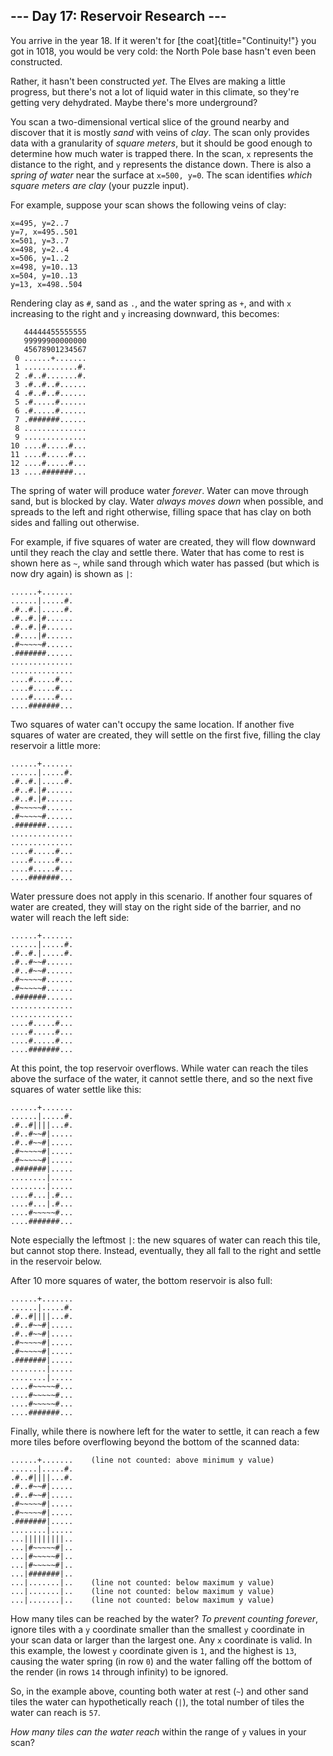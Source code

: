 ## \-\-- Day 17: Reservoir Research \-\--

You arrive in the year 18. If it weren\'t for [the
coat]{title="Continuity!"} you got in 1018, you would be very cold: the
North Pole base hasn\'t even been constructed.

Rather, it hasn\'t been constructed *yet*. The Elves are making a little
progress, but there\'s not a lot of liquid water in this climate, so
they\'re getting very dehydrated. Maybe there\'s more underground?

You scan a two-dimensional vertical slice of the ground nearby and
discover that it is mostly *sand* with veins of *clay*. The scan only
provides data with a granularity of *square meters*, but it should be
good enough to determine how much water is trapped there. In the scan,
`x` represents the distance to the right, and `y` represents the
distance down. There is also a *spring of water* near the surface at
`x=500, y=0`. The scan identifies *which square meters are clay* (your
puzzle input).

For example, suppose your scan shows the following veins of clay:

    x=495, y=2..7
    y=7, x=495..501
    x=501, y=3..7
    x=498, y=2..4
    x=506, y=1..2
    x=498, y=10..13
    x=504, y=10..13
    y=13, x=498..504

Rendering clay as `#`, sand as `.`, and the water spring as `+`, and
with `x` increasing to the right and `y` increasing downward, this
becomes:

       44444455555555
       99999900000000
       45678901234567
     0 ......+.......
     1 ............#.
     2 .#..#.......#.
     3 .#..#..#......
     4 .#..#..#......
     5 .#.....#......
     6 .#.....#......
     7 .#######......
     8 ..............
     9 ..............
    10 ....#.....#...
    11 ....#.....#...
    12 ....#.....#...
    13 ....#######...

The spring of water will produce water *forever*. Water can move through
sand, but is blocked by clay. Water *always moves down* when possible,
and spreads to the left and right otherwise, filling space that has clay
on both sides and falling out otherwise.

For example, if five squares of water are created, they will flow
downward until they reach the clay and settle there. Water that has come
to rest is shown here as `~`, while sand through which water has passed
(but which is now dry again) is shown as `|`:

    ......+.......
    ......|.....#.
    .#..#.|.....#.
    .#..#.|#......
    .#..#.|#......
    .#....|#......
    .#~~~~~#......
    .#######......
    ..............
    ..............
    ....#.....#...
    ....#.....#...
    ....#.....#...
    ....#######...

Two squares of water can\'t occupy the same location. If another five
squares of water are created, they will settle on the first five,
filling the clay reservoir a little more:

    ......+.......
    ......|.....#.
    .#..#.|.....#.
    .#..#.|#......
    .#..#.|#......
    .#~~~~~#......
    .#~~~~~#......
    .#######......
    ..............
    ..............
    ....#.....#...
    ....#.....#...
    ....#.....#...
    ....#######...

Water pressure does not apply in this scenario. If another four squares
of water are created, they will stay on the right side of the barrier,
and no water will reach the left side:

    ......+.......
    ......|.....#.
    .#..#.|.....#.
    .#..#~~#......
    .#..#~~#......
    .#~~~~~#......
    .#~~~~~#......
    .#######......
    ..............
    ..............
    ....#.....#...
    ....#.....#...
    ....#.....#...
    ....#######...

At this point, the top reservoir overflows. While water can reach the
tiles above the surface of the water, it cannot settle there, and so the
next five squares of water settle like this:

    ......+.......
    ......|.....#.
    .#..#||||...#.
    .#..#~~#|.....
    .#..#~~#|.....
    .#~~~~~#|.....
    .#~~~~~#|.....
    .#######|.....
    ........|.....
    ........|.....
    ....#...|.#...
    ....#...|.#...
    ....#~~~~~#...
    ....#######...

Note especially the leftmost `|`: the new squares of water can reach
this tile, but cannot stop there. Instead, eventually, they all fall to
the right and settle in the reservoir below.

After 10 more squares of water, the bottom reservoir is also full:

    ......+.......
    ......|.....#.
    .#..#||||...#.
    .#..#~~#|.....
    .#..#~~#|.....
    .#~~~~~#|.....
    .#~~~~~#|.....
    .#######|.....
    ........|.....
    ........|.....
    ....#~~~~~#...
    ....#~~~~~#...
    ....#~~~~~#...
    ....#######...

Finally, while there is nowhere left for the water to settle, it can
reach a few more tiles before overflowing beyond the bottom of the
scanned data:

    ......+.......    (line not counted: above minimum y value)
    ......|.....#.
    .#..#||||...#.
    .#..#~~#|.....
    .#..#~~#|.....
    .#~~~~~#|.....
    .#~~~~~#|.....
    .#######|.....
    ........|.....
    ...|||||||||..
    ...|#~~~~~#|..
    ...|#~~~~~#|..
    ...|#~~~~~#|..
    ...|#######|..
    ...|.......|..    (line not counted: below maximum y value)
    ...|.......|..    (line not counted: below maximum y value)
    ...|.......|..    (line not counted: below maximum y value)

How many tiles can be reached by the water? *To prevent counting
forever*, ignore tiles with a `y` coordinate smaller than the smallest
`y` coordinate in your scan data or larger than the largest one. Any `x`
coordinate is valid. In this example, the lowest `y` coordinate given is
`1`, and the highest is `13`, causing the water spring (in row `0`) and
the water falling off the bottom of the render (in rows `14` through
infinity) to be ignored.

So, in the example above, counting both water at rest (`~`) and other
sand tiles the water can hypothetically reach (`|`), the total number of
tiles the water can reach is `57`.

*How many tiles can the water reach* within the range of `y` values in
your scan?
